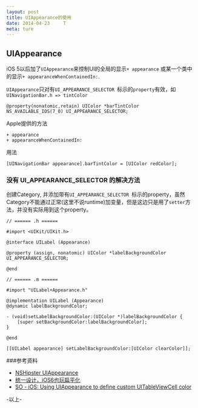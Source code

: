 ```yaml
---
layout: post
title: UIAppearance的使用
date: 2014-04-23     T
meta: ture
---
```

## UIAppearance

iOS 5以后加了`UIAppearance`来控制UI的全局的显示`+ appearance` 或某一个类中的显示`+ appearanceWhenContainedIn:`.

`UIAppearance`只对有`UI_APPEARANCE_SELECTOR `标示的`property`有效，如`UINavigationBar.h => tintColor`

```
@property(nonatomic,retain) UIColor *barTintColor NS_AVAILABLE_IOS(7_0) UI_APPEARANCE_SELECTOR; 
```

Apple提供的方法

```
+ appearance
+ appearanceWhenContainedIn:
```

用法

```
[UINavigationBar appearance].barTintColor = [UIColor redColor];
```

### 没有 UI_APPEARANCE_SELECTOR 的解决方法

创建Category, 并添加带有`UI_APPEARANCE_SELECTOR `标示的property，虽然Category不能通过正常(这里不说runtime)加变量，但是这边只是用了`setter`方法，并没有实际用到这个property。

```
// ====== .h ======

#import <UIKit/UIKit.h>

@interface UILabel (Appearance)

@property (assign, nonatomic) UIColor *labelBackgroundColor UI_APPEARANCE_SELECTOR;

@end

// ====== .m ======

#import "UILabel+Appearance.h"

@implementation UILabel (Appearance)
@dynamic labelBackgroundColor;

- (void)setLabelBackgroundColor:(UIColor *)labelBackgroundColor {
    [super setBackgroundColor:labelBackgroundColor];
}

@end
```

```
[[UILabel appearance] setLabelBackgroundColor:[UIColor clearColor]];
```

###参考资料
* [NSHipster UIAppearance](http://nshipster.com/uiappearance/)
* [统一设计，iOS6也玩扁平化](http://esoftmobile.com/2014/01/14/build-ios6-ios7-apps/)
* [SO - iOS: Using UIAppearance to define custom UITableViewCell color](http://stackoverflow.com/questions/8316543/ios-using-uiappearance-to-define-custom-uitableviewcell-color)


-以上-
